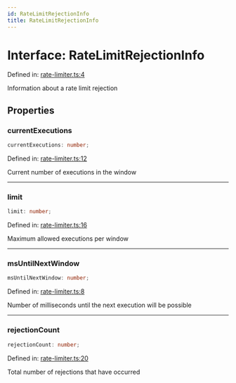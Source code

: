 ```yaml
---
id: RateLimitRejectionInfo
title: RateLimitRejectionInfo
---
```


<!-- DO NOT EDIT: this page is autogenerated from the type comments -->

# Interface: RateLimitRejectionInfo

Defined in: [rate-limiter.ts:4](https://github.com/TanStack/pacer/blob/main/packages/pacer/src/rate-limiter.ts#L4)

Information about a rate limit rejection

## Properties

### currentExecutions

```ts
currentExecutions: number;
```

Defined in: [rate-limiter.ts:12](https://github.com/TanStack/pacer/blob/main/packages/pacer/src/rate-limiter.ts#L12)

Current number of executions in the window

***

### limit

```ts
limit: number;
```

Defined in: [rate-limiter.ts:16](https://github.com/TanStack/pacer/blob/main/packages/pacer/src/rate-limiter.ts#L16)

Maximum allowed executions per window

***

### msUntilNextWindow

```ts
msUntilNextWindow: number;
```

Defined in: [rate-limiter.ts:8](https://github.com/TanStack/pacer/blob/main/packages/pacer/src/rate-limiter.ts#L8)

Number of milliseconds until the next execution will be possible

***

### rejectionCount

```ts
rejectionCount: number;
```

Defined in: [rate-limiter.ts:20](https://github.com/TanStack/pacer/blob/main/packages/pacer/src/rate-limiter.ts#L20)

Total number of rejections that have occurred
